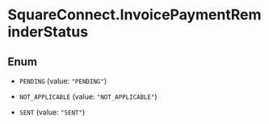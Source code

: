 # SquareConnect.InvoicePaymentReminderStatus

## Enum


* `PENDING` (value: `"PENDING"`)

* `NOT_APPLICABLE` (value: `"NOT_APPLICABLE"`)

* `SENT` (value: `"SENT"`)


